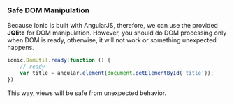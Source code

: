 ### Safe DOM Manipulation

Because Ionic is built with AngularJS, therefore, we can use the provided **JQlite** for DOM manipulation. However, you should do DOM processing only when DOM is ready, otherwise, it will not work or something unexpected happens.

```js
ionic.DomUtil.ready(function () {
    // ready
    var title = angular.element(document.getElementById('title'));
})
```

This way, views will be safe from unexpected behavior.